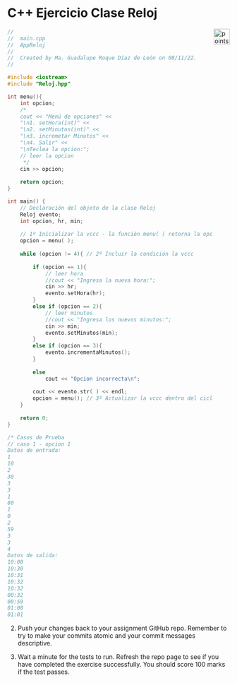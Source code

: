# C++ Ejercicio Clase Reloj

<img alt="points bar" align="right" height="36" src="../../blob/status/.github/activity-icons/points-bar.svg" />


```c++
//
//  main.cpp
//  AppReloj
//
//  Created by Ma. Guadalupe Roque Díaz de León on 08/11/22.
//

#include <iostream>
#include "Reloj.hpp"

int menu(){
    int opcion;
    /*
    cout << "Menú de opciones" <<
    "\n1. setHora(int)" <<
    "\n2. setMinutos(int)" <<
    "\n3. incremetar Minutos" <<
    "\n4. Salir" <<
    "\nTeclea la opcion:";
    // leer la opcion
     */
    cin >> opcion;
    
    return opcion;
}

int main() {
    // Declaración del objeto de la clase Reloj
    Reloj evento;
    int opcion, hr, min;
    
    // 1º Inicializar la vccc - la función menu( ) retorna la opcion elegida por el usuario
    opcion = menu( );
    
    while (opcion != 4){ // 2º Incluir la condición la vccc
        
        if (opcion == 1){
            // leer hora
            //cout << "Ingresa la nueva hora:";
            cin >> hr;
            evento.setHora(hr);
        }
        else if (opcion == 2){
            // leer minutos
            //cout << "Ingresa los nuevos minutos:";
            cin >> min;
            evento.setMinutos(min);
        }
        else if (opcion == 3){
            evento.incrementaMinutos();
        }
       
        else
            cout << "Opcion incorrecta\n";
        
        cout << evento.str( ) << endl;
        opcion = menu(); // 3º Actualizar la vccc dentro del ciclo
    }
    
    return 0;
}

```

```c++
/* Casos de Prueba
// caso 1 - opcion 1
Datos de entrada:
1
10
2
30
3
3
1
80
1
0
2
59
3
3
4
Datos de salida:
10:00
10:30
10:31
10:32
10:32
00:32
00:59
01:00
01:01
```

2. Push your changes back to your assignment GitHub repo. Remember to try to make your commits atomic and your commit messages descriptive.

3. Wait a minute for the tests to run. Refresh the repo page to see if you have completed the exercise successfully.
You should score 100 marks if the test passes.
